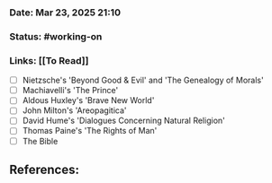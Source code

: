 ### Date: Mar 23, 2025 21:10

### Status: #working-on

### Links: [[To Read]]

- [ ] Nietzsche's 'Beyond Good & Evil' and 'The Genealogy of Morals'
- [ ] Machiavelli's 'The Prince'
- [ ] Aldous Huxley's 'Brave New World'
- [ ] John Milton's 'Areopagitica'
- [ ] David Hume's 'Dialogues Concerning Natural Religion'
- [ ] Thomas Paine's 'The Rights of Man'
- [ ] The Bible

## References: